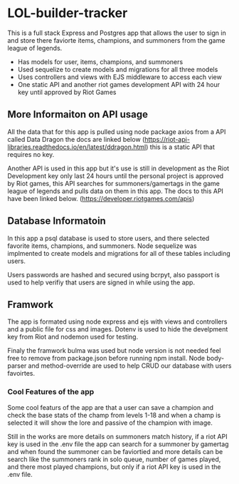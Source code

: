 # LOL-builder-tracker

This is a full stack Express and Postgres app that allows the user to sign in and store there faviorte items, champions, and summoners from the game league of legends.
 - Has models for user, items, champions, and summoners
 - Used sequelize to create models and migrations for all three models
 - Uses controllers and views with EJS middleware to access each view
 - One static API and another riot games development API with 24 hour key until approved by Riot Games

## More Informaiton on API usage

All the data that for this app is pulled using node package axios from a API called Data Dragon the docs are linked below (https://riot-api-libraries.readthedocs.io/en/latest/ddragon.html) this is a static API that requires no key.

Another API is used in this app but it's use is still in development as the Riot Development key only last 24 hours until the personal project is approved by Riot games, this API searches for summoners/gamertags in the game league of legends and pulls data on them in this app. The docs to this API have been linked below. (https://developer.riotgames.com/apis)

## Database Informatoin

In this app a psql database is used to store users, and there selected favorite items, champions, and summoners. Node sequelize was implmented to create models and migrations for all of these tables including users. 

Users passwords are hashed and secured using bcrpyt, also passport is used to help verifiy that users are signed in while using the app. 

## Framwork

The app is formated using node express and ejs with views and controllers and a public file for css and images. Dotenv is used to hide the develpment key from Riot  and nodemon used for testing. 

Finaly the framwork bulma was used but node version is not needed feel free to remove from package.json before running npm install. Node body-parser and method-override are used to help CRUD our database with users favoirtes. 

### Cool Features of the app

Some cool featurs of the app are that a user can save a champion and check the base stats of the champ from levels 1-18 and when a champ is selected it will show the lore and passive of the champion with image. 

Still in the works are more details on summoners match history, if a riot API key is used in the .env file the app can search for a summoner by gamertag and when found the summoner can be faviortied and more details can be search like the summoners rank in solo queue, number of games played, and there most played champions, but only if a riot API key is used in the .env file.

